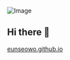 ![Image](https://github.com/user-attachments/assets/0bd5788e-ac21-4e41-a23e-28742c4022bb)

## Hi there 👋

[eunseowo.github.io](eunseowo.github.io)


<!--
**eunseowo/eunseowo** is a ✨ _special_ ✨ repository because its `README.md` (this file) appears on your GitHub profile.

Here are some ideas to get you started:

- 🔭 I’m currently working on ...
- 🌱 I’m currently learning ...
- 👯 I’m looking to collaborate on ...
- 🤔 I’m looking for help with ...
- 💬 Ask me about ...
- 📫 How to reach me: ...
- 😄 Pronouns: ...
- ⚡ Fun fact: ...
-->
